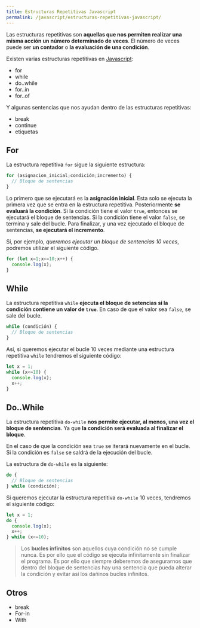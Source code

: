 ```yaml
---
title: Estructuras Repetitivas Javascript
permalink: /javascript/estructuras-repetitivas-javascript/
---
```


Las estructuras repetitivas son **aquellas que nos permiten realizar una misma acción un número determinado de veces**. El número de veces puede ser **un contador** o **la evaluación de una condición**.

Existen varias estructuras repetitivas en [Javascript][Javascript]:
* for
* while
* do..while
* for..in
* for..of

Y algunas sentencias que nos ayudan dentro de las estructuras repetitivas:

* break
* continue
* etiquetas


## For
La estructura repetitiva `for` sigue la siguiente estructura:

~~~javascript
for (asignacion_inicial;condición;incremento) {
  // Bloque de sentencias
}
~~~

Lo primero que se ejecutará es la **asignación inicial**. Esta solo se ejecuta la primera vez que se entra en la estructura repetitiva. Posteriormente **se evaluará la condición**. Si la condición tiene el valor `true`, entonces se ejecutará el bloque de sentencias. Si la condición tiene el valor `false`, se termina y sale del bucle. Para finalizar, y una vez ejecutado el bloque de sentencias, **se ejecutará el incremento**.

Si, por ejemplo, *queremos ejecutar un bloque de sentencias 10 veces*, podremos utilizar el siguiente código.

~~~javascript
for (let x=1;x<=10;x++) {
  console.log(x);
}
~~~

## While
La estructura repetitiva `while` **ejecuta el bloque de setencias si la condición contiene un valor de `true`**. En caso de que el valor sea `false`, se sale del bucle.

~~~javascript
while (condición) {
  // Bloque de sentencias
}
~~~

Así, si queremos ejecutar el bucle 10 veces mediante una estructura repetitiva `while` tendremos el siguiente código:

~~~javascript
let x = 1;
while (x<=10) {
  console.log(x);
  x++;
}
~~~

## Do..While
La estructura repetitiva `do-while` **nos permite ejecutar, al menos, una vez el bloque de sentencias**. Ya que **la condición será evaluada al finalizar el bloque**.

En el caso de que la condición sea `true` se iterará nuevamente en el bucle. Si la condición es `false` se saldrá de la ejecución del bucle.

La estructura de `do-while` es la siguiente:

~~~javascript
do {
  // Bloque de sentencias
} while (condición);
~~~

Si queremos ejecutar la estructura repetitiva `do-while` 10 veces, tendremos el siguiente código:

~~~javascript
let x = 1;
do {
  console.log(x);
  x++;
} while (x<=10);
~~~

> Los **bucles infinitos** son aquellos cuya condición no se cumple nunca. Es por ello que el código se ejecuta infinitamente sin finalizar el programa. Es por ello que siempre deberemos de asegurarnos que dentro del bloque de sentencias hay una sentencia que pueda alterar la condición y evitar así los dañinos bucles infinitos.




## Otros
* break
* For-in
* With

[Javascript]: {{site.url}}/javascript
